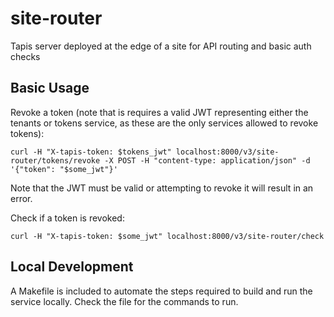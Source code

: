 # site-router
Tapis server deployed at the edge of a site for API routing and basic auth checks


## Basic Usage

Revoke a token (note that is requires a valid JWT representing either the tenants or tokens service, as 
these are the only services allowed to revoke tokens):

```
curl -H "X-tapis-token: $tokens_jwt" localhost:8000/v3/site-router/tokens/revoke -X POST -H "content-type: application/json" -d '{"token": "$some_jwt"}' 
```

Note that the JWT must be valid or attempting to revoke it will result in an error.

Check if a token is revoked:
```
curl -H "X-tapis-token: $some_jwt" localhost:8000/v3/site-router/check
```

## Local Development

A Makefile is included to automate the steps required to build and run the service locally. Check the file for the commands to run. 